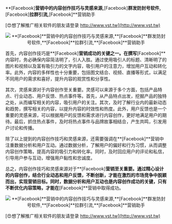 **[Facebook]**营销中的内容创作技巧与灵感来源,**[Facebook]**群发防封号软件,**[Facebook]**拉群引流,**[Facebook]**营销助手

[😍想了解推广相关软件的朋友请登录 http://www.vst.tw](http://www.vst.tw)

 <center><img src="https://vst.tw/MP4/tuiguang/png/7.png" alt="**[Facebook]**营销中的内容创作技巧与灵感来源,**[Facebook]**群发防封号软件,**[Facebook]**拉群引流,**[Facebook]**营销助手"></center>

首先，内容创作技巧是**[Facebook]**营销成功的关键之一。在撰写**[Facebook]**内容时，务必确保内容简洁明了，引人入胜。通过使用吸引人的标题、清晰明了的图片和视频以及富有吸引力的文字内容，吸引用户的注意力，增加用户互动和转化率。此外，内容的多样性也十分重要，包括图文结合、视频、直播等形式，以满足不同用户的需求和喜好，提升内容的观赏性和分享性。

其次，灵感来源对于内容创作至关重要。灵感可以来源于多个方面，包括产品特点、行业动态、用户反馈、热点事件等。首先，从产品特点出发，挖掘产品的独特之处，从而编写相关的内容，吸引用户的关注。其次，及时了解行业内的最新动态和趋势，撰写相关的内容，以提升内容的时效性和热度。此外，用户反馈也是一个重要的灵感来源，可以根据用户的反馈和需求进行内容创作，更好地满足用户的期待。最后，抓住热点事件，及时将热点事件与品牌故事相结合，产生共鸣，引发用户讨论和传播。

除了以上提到的内容创作技巧和灵感来源，还需要强调在**[Facebook]**营销中注重数据分析和用户互动。通过数据分析，了解用户的偏好和行为习惯，从而调整内容创作策略，提高内容的吸引力和转化率。同时，及时回应用户的评论和私信，引导用户参与互动，增强用户黏性和忠诚度。

总之，内容创作技巧和灵感来源对于**[Facebook]**营销至关重要。通过精心设计的内容创作，结合行业动态和用户反馈，不断创新，才能在激烈的市场竞争中脱颖而出，实现营销目标。同时，数据分析和用户互动也是内容创作成功的关键，只有不断优化内容策略，才能在**[Facebook]**营销中取得成功。

 <center><img src="https://vst.tw/MP4/tuiguang/png/5.png" alt="**[Facebook]**营销中的内容创作技巧与灵感来源,**[Facebook]**群发防封号软件,**[Facebook]**拉群引流,**[Facebook]**营销助手"></center>

[😍想了解推广相关软件的朋友请登录 http://www.vst.tw](http://www.vst.tw)



